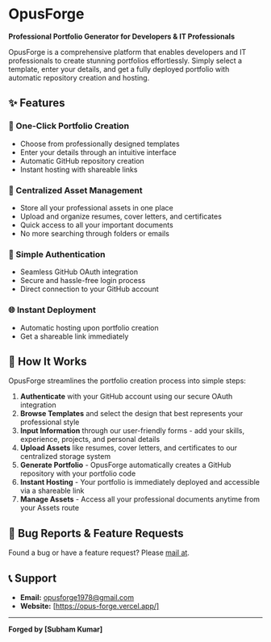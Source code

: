 # OpusForge

**Professional Portfolio Generator for Developers & IT Professionals**

OpusForge is a comprehensive platform that enables developers and IT professionals to create stunning portfolios effortlessly. Simply select a template, enter your details, and get a fully deployed portfolio with automatic repository creation and hosting.

## ✨ Features

### 🚀 One-Click Portfolio Creation
- Choose from professionally designed templates
- Enter your details through an intuitive interface
- Automatic GitHub repository creation
- Instant hosting with shareable links

### 📁 Centralized Asset Management
- Store all your professional assets in one place
- Upload and organize resumes, cover letters, and certificates
- Quick access to all your important documents
- No more searching through folders or emails

### 🔐 Simple Authentication
- Seamless GitHub OAuth integration
- Secure and hassle-free login process
- Direct connection to your GitHub account

### 🌐 Instant Deployment
- Automatic hosting upon portfolio creation
- Get a shareable link immediately

## 🎯 How It Works

OpusForge streamlines the portfolio creation process into simple steps:

1. **Authenticate** with your GitHub account using our secure OAuth integration
2. **Browse Templates** and select the design that best represents your professional style
3. **Input Information** through our user-friendly forms - add your skills, experience, projects, and personal details
4. **Upload Assets** like resumes, cover letters, and certificates to our centralized storage system
5. **Generate Portfolio** - OpusForge automatically creates a GitHub repository with your portfolio code
6. **Instant Hosting** - Your portfolio is immediately deployed and accessible via a shareable link
7. **Manage Assets** - Access all your professional documents anytime from your Assets route


## 🐛 Bug Reports & Feature Requests

Found a bug or have a feature request? Please [mail at](opusforge1978@gmail.com).

## 📞 Support

- **Email:** opusforge1978@gmail.com
- **Website:** [https://opus-forge.vercel.app/]


---

**Forged by [Subham Kumar]**
